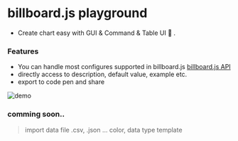# billboard.js playground

- Create chart easy with GUI & Command & Table UI 🎨 .

### Features
- You can handle most configures supported in billboard.js [billboard.js API](https://naver.github.io/billboard.js/release/latest/doc/)
- directly access to description, default value, example etc.
- export to code pen and share

![demo](https://user-images.githubusercontent.com/3433156/32003963-a68fce54-b9db-11e7-8694-8241c2b06a20.gif)




### comming soon..
> import data file .csv, .json ...
> color, data type template

